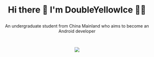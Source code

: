 # <p align="center"> Hi there 👋 I'm DoubleYellowIce 👨‍💻 </p>
<p align="center">An undergraduate student from China Mainland who aims to become an Android developer </p></br>
<p align='center'>
  <a href="#"><img src="https://github-readme-stats.vercel.app/api?username=DoubleYellowIce&theme=radical&show_icons=true&count_private=true" ></a>
</p>


